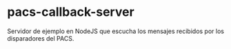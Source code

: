 # pacs-callback-server
Servidor de ejemplo en NodeJS que escucha los mensajes recibidos por los disparadores del PACS.
